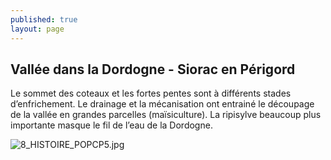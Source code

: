 ```yaml
---
published: true
layout: page
---
```

## Vallée dans la Dordogne - Siorac en Périgord 

Le sommet des coteaux et les fortes pentes sont à différents stades d’enfrichement. Le drainage et la mécanisation ont entrainé le découpage de la vallée en grandes parcelles (maïsiculture). La ripisylve beaucoup plus importante masque le fil de l’eau de la Dordogne.

![8_HISTOIRE_POPCP5.jpg]({{site.baseurl}}/data/images/8/histoire/8_HISTOIRE_POPCP5.jpg)
